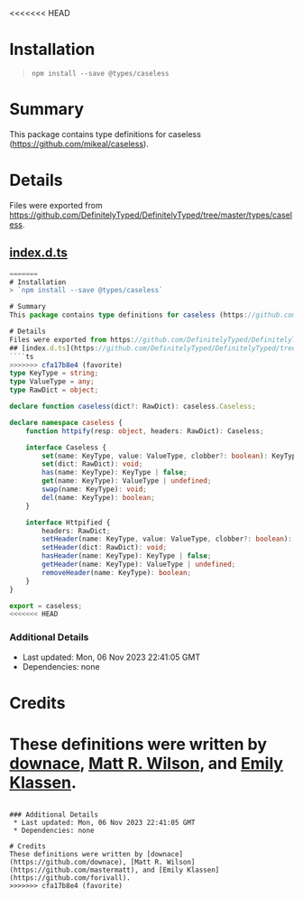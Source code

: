 <<<<<<< HEAD
# Installation
> `npm install --save @types/caseless`

# Summary
This package contains type definitions for caseless (https://github.com/mikeal/caseless).

# Details
Files were exported from https://github.com/DefinitelyTyped/DefinitelyTyped/tree/master/types/caseless.
## [index.d.ts](https://github.com/DefinitelyTyped/DefinitelyTyped/tree/master/types/caseless/index.d.ts)
````ts
=======
# Installation
> `npm install --save @types/caseless`

# Summary
This package contains type definitions for caseless (https://github.com/mikeal/caseless).

# Details
Files were exported from https://github.com/DefinitelyTyped/DefinitelyTyped/tree/master/types/caseless.
## [index.d.ts](https://github.com/DefinitelyTyped/DefinitelyTyped/tree/master/types/caseless/index.d.ts)
````ts
>>>>>>> cfa17b8e4 (favorite)
type KeyType = string;
type ValueType = any;
type RawDict = object;

declare function caseless(dict?: RawDict): caseless.Caseless;

declare namespace caseless {
    function httpify(resp: object, headers: RawDict): Caseless;

    interface Caseless {
        set(name: KeyType, value: ValueType, clobber?: boolean): KeyType | false;
        set(dict: RawDict): void;
        has(name: KeyType): KeyType | false;
        get(name: KeyType): ValueType | undefined;
        swap(name: KeyType): void;
        del(name: KeyType): boolean;
    }

    interface Httpified {
        headers: RawDict;
        setHeader(name: KeyType, value: ValueType, clobber?: boolean): KeyType | false;
        setHeader(dict: RawDict): void;
        hasHeader(name: KeyType): KeyType | false;
        getHeader(name: KeyType): ValueType | undefined;
        removeHeader(name: KeyType): boolean;
    }
}

export = caseless;
<<<<<<< HEAD

````

### Additional Details
 * Last updated: Mon, 06 Nov 2023 22:41:05 GMT
 * Dependencies: none

# Credits
These definitions were written by [downace](https://github.com/downace), [Matt R. Wilson](https://github.com/mastermatt), and [Emily Klassen](https://github.com/forivall).
=======

````

### Additional Details
 * Last updated: Mon, 06 Nov 2023 22:41:05 GMT
 * Dependencies: none

# Credits
These definitions were written by [downace](https://github.com/downace), [Matt R. Wilson](https://github.com/mastermatt), and [Emily Klassen](https://github.com/forivall).
>>>>>>> cfa17b8e4 (favorite)
